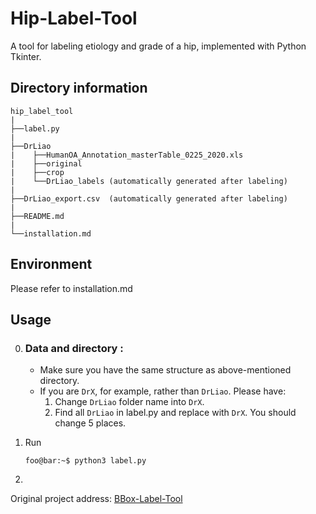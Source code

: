 Hip-Label-Tool
===============

A tool for labeling etiology and grade of a hip, implemented with Python Tkinter.

Directory information
-----------------
```
hip_label_tool  
|  
├──label.py   
|  
├──DrLiao
|    ├──HumanOA_Annotation_masterTable_0225_2020.xls
|    ├──original
|    ├──crop
|    └──DrLiao_labels (automatically generated after labeling)
|
├──DrLiao_export.csv  (automatically generated after labeling)
|     
├──README.md
|
└──installation.md 
```

Environment
----------
Please refer to installation.md


Usage
-----
0. ### **Data and directory :**
   * Make sure you have the same structure as above-mentioned directory.
   * If you are `DrX`, for example, rather than `DrLiao`. Please have:
        1. Change `DrLiao` folder name into `DrX`.
        2. Find all `DrLiao` in label.py and replace with `DrX`. You should change 5 places.

1. Run
    ```console
    foo@bar:~$ python3 label.py
    ```
2. 

Original  project address: [BBox-Label-Tool](https://github.com/puzzledqs/BBox-Label-Tool)



